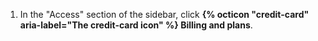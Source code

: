 1. In the "Access" section of the sidebar, click **{% octicon "credit-card" aria-label="The credit-card icon" %} Billing and plans**.
